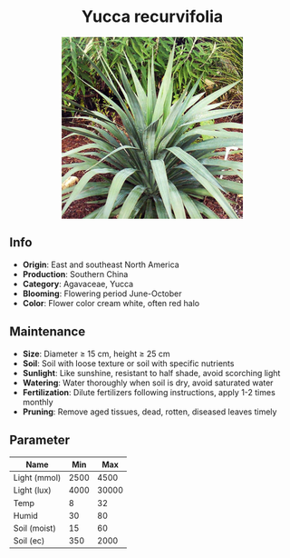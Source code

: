 <h1 align='center'>Yucca recurvifolia</h1>
<p align="center">
    <img 
        align='center'
        width='320'
        src="../images/yucca recurvifolia.png" 
        alt='Yucca recurvifolia' />
</p>

## Info

 - **Origin**: East and southeast North America
 - **Production**: Southern China
 - **Category**: Agavaceae, Yucca
 - **Blooming**: Flowering period June-October
 - **Color**: Flower color cream white, often red halo

## Maintenance

 - **Size**: Diameter ≥ 15 cm, height ≥ 25 cm
 - **Soil**: Soil with loose texture or soil with specific nutrients
 - **Sunlight**: Like sunshine, resistant to half shade, avoid scorching light
 - **Watering**: Water thoroughly when soil is dry, avoid saturated water
 - **Fertilization**: Dilute fertilizers following instructions, apply 1-2 times monthly
 - **Pruning**: Remove aged tissues, dead, rotten, diseased leaves timely

## Parameter

| Name         | Min  | Max   |
|--------------|------|-------|
| Light (mmol) | 2500 | 4500  |
| Light (lux)  | 4000 | 30000 |
| Temp         | 8    | 32    |
| Humid        | 30   | 80    |
| Soil (moist) | 15   | 60    |
| Soil (ec)    | 350  | 2000  |